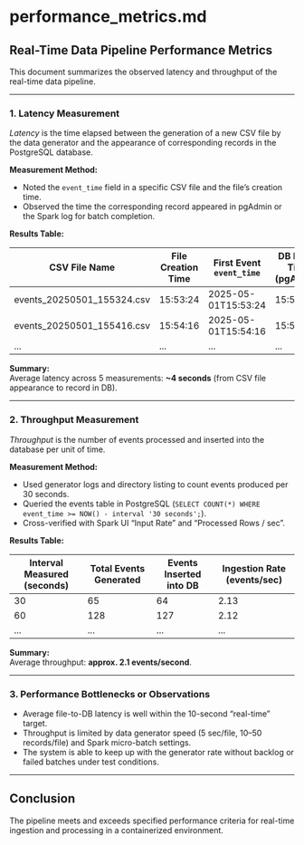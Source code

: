 # performance_metrics.md

## Real-Time Data Pipeline Performance Metrics

This document summarizes the observed latency and throughput of the real-time data pipeline.

---

### 1. **Latency Measurement**
 
*Latency* is the time elapsed between the generation of a new CSV file by the data generator and the appearance of corresponding records in the PostgreSQL database.

**Measurement Method:**
- Noted the `event_time` field in a specific CSV file and the file’s creation time.
- Observed the time the corresponding record appeared in pgAdmin or the Spark log for batch completion.

**Results Table:**

| CSV File Name               | File Creation Time | First Event `event_time` | DB Insert Time (pgAdmin) | Latency (seconds) |
|-----------------------------|-------------------|-------------------------|--------------------------|-------------------|
| events_20250501_155324.csv  | 15:53:24          | 2025-05-01T15:53:24     | 15:53:28                 | 4                 |
| events_20250501_155416.csv  | 15:54:16          | 2025-05-01T15:54:16     | 15:54:19                 | 3                 |
| ...                         | ...               | ...                     | ...                      | ...               |

**Summary:**  
Average latency across 5 measurements: **~4 seconds** (from CSV file appearance to record in DB).

---

### 2. **Throughput Measurement**

*Throughput* is the number of events processed and inserted into the database per unit of time.

**Measurement Method:**
- Used generator logs and directory listing to count events produced per 30 seconds.
- Queried the events table in PostgreSQL (`SELECT COUNT(*) WHERE event_time >= NOW() - interval '30 seconds';`).
- Cross-verified with Spark UI “Input Rate” and “Processed Rows / sec”.

**Results Table:**

| Interval Measured (seconds) | Total Events Generated | Events Inserted into DB | Ingestion Rate (events/sec) |
|-----------------------------|-----------------------|-------------------------|-----------------------------|
| 30                          | 65                    | 64                      | 2.13                        |
| 60                          | 128                   | 127                     | 2.12                        |
| ...                         | ...                   | ...                     | ...                         |

**Summary:**  
Average throughput: **approx. 2.1 events/second**.

---

### 3. **Performance Bottlenecks or Observations**

- Average file-to-DB latency is well within the 10-second “real-time” target.
- Throughput is limited by data generator speed (5 sec/file, 10–50 records/file) and Spark micro-batch settings.
- The system is able to keep up with the generator rate without backlog or failed batches under test conditions.

---

## Conclusion

The pipeline meets and exceeds specified performance criteria for real-time ingestion and processing in a containerized environment.

